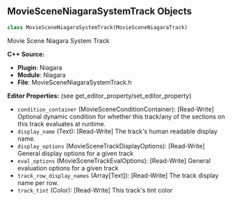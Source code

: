 ## MovieSceneNiagaraSystemTrack Objects

```python
class MovieSceneNiagaraSystemTrack(MovieSceneNiagaraTrack)
```

Movie Scene Niagara System Track

**C++ Source:**

- **Plugin**: Niagara
- **Module**: Niagara
- **File**: MovieSceneNiagaraSystemTrack.h

**Editor Properties:** (see get_editor_property/set_editor_property)

- ``condition_container`` (MovieSceneConditionContainer):  [Read-Write] Optional dynamic condition for whether this track/any of the sections on this track evaluates at runtime.
- ``display_name`` (Text):  [Read-Write] The track's human readable display name.
- ``display_options`` (MovieSceneTrackDisplayOptions):  [Read-Write] General display options for a given track
- ``eval_options`` (MovieSceneTrackEvalOptions):  [Read-Write] General evaluation options for a given track
- ``track_row_display_names`` (Array[Text]):  [Read-Write] The track display name per row.
- ``track_tint`` (Color):  [Read-Write] This track's tint color

<a id="unreal.MovieSceneNiagaraParameterTrack"></a>
